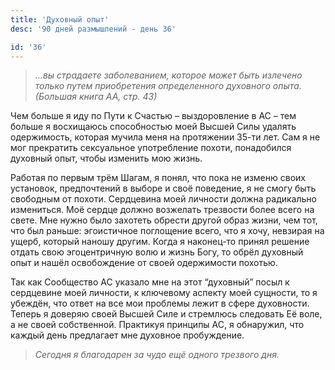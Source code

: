 ```yaml
---
title: 'Духовный опыт'
desc: '90 дней размышлений - день 36'

id: '36'
---
```


> _…вы страдаете заболеванием, которое может быть излечено только путем
> приобретения определенного духовного опыта. (Большая книга АА, стр. 43)_

Чем больше я иду по Пути к Счастью – выздоровление в АС – тем больше я
восхищаюсь способностью моей Высшей Силы удалять одержимость, которая мучила
меня на протяжении 35-ти лет. Сам я не мог прекратить сексуальное употребление
похоти, понадобился духовный опыт, чтобы изменить мою жизнь.

Работая по первым трём Шагам, я понял, что пока не изменю своих установок,
предпочтений в выборе и своё поведение, я не смогу быть свободным от похоти.
Сердцевина моей личности должна радикально измениться. Моё сердце должно
возжелать трезвости более всего на свете. Мне нужно было захотеть обрести
другой образ жизни, чем тот, что был раньше: эгоистичное поглощение всего, что
я хочу, невзирая на ущерб, который наношу другим. Когда я наконец-то принял
решение отдать свою эгоцентричную волю и жизнь Богу, то обрёл духовный опыт и
нашёл освобождение от своей одержимости похотью.

Так как Сообщество АС указало мне на этот “духовный” посыл к сердцевине моей
личности, к ключевому аспекту моей сущности, то я убеждён, что ответ на все
мои проблемы лежит в сфере духовности. Теперь я доверяю своей Высшей Силе и
стремлюсь следовать Её воле, а не своей собственной. Практикуя принципы АС, я
обнаружил, что каждый день предлагает мне духовное пробуждение.

> _Сегодня я благодарен за чудо ещё одного трезвого дня._
